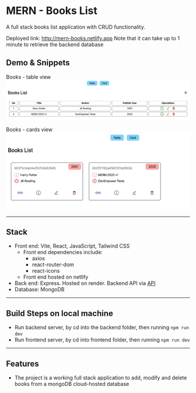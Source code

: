 # MERN - Books List

A full stack books list application with CRUD functionality.

Deployed link: http://mern-books.netlify.app
Note that it can take up to 1 minute to retrieve the backend database

## Demo & Snippets

Books - table view
![Books table](./frontend/public/booksTable.jpg)

Books - cards view
![Books card](./frontend/public/booksCard.jpg)

---

## Stack

-   Front end: Vite, React, JavaScript, Tailwind CSS
    -   Front end dependencies include:
        -   axios
        -   react-router-dom
        -   react-icons
    -   Front end hosted on netlify
-   Back end: Express. Hosted on render. Backend API via [API](https://mern-books-yw7a.onrender.com/books)
-   Database: MongoDB

---

## Build Steps on local machine

-   Run backend server, by cd into the backend folder, then running `npm run dev`
-   Run frontend server, by cd into frontend folder, then running `npm run dev`

---

## Features

-   The project is a working full stack application to add, modify and delete books from a mongoDB cloud-hosted database
